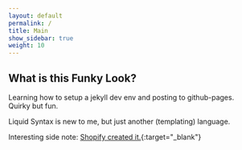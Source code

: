 ```yaml
---
layout: default
permalink: /
title: Main
show_sidebar: true
weight: 10
---
```

## What is this Funky Look?
Learning how to setup a jekyll dev env and posting to github-pages.  
Quirky but fun.

Liquid Syntax is new to me, but just another (templating) language. 

Interesting side note: [Shopify created it.](https://shopify.github.io/liquid/){:target="_blank"}


